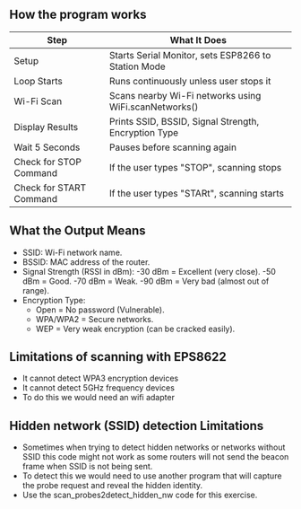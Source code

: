## How the program works

| Step | What It Does |
| ---- | -------------|
| Setup | Starts Serial Monitor, sets ESP8266 to Station Mode |
| Loop Starts | Runs continuously unless user stops it |
| Wi-Fi Scan | Scans nearby Wi-Fi networks using WiFi.scanNetworks() |
| Display Results | Prints SSID, BSSID, Signal Strength, Encryption Type |
| Wait 5 Seconds | Pauses before scanning again |
| Check for STOP Command | If the user types "STOP", scanning stops |
| Check for START Command | If the user types "STARt", scanning starts |

## What the Output Means

- SSID: Wi-Fi network name.
- BSSID: MAC address of the router.
- Signal Strength (RSSI in dBm):
    -30 dBm = Excellent (very close).
    -50 dBm = Good.
    -70 dBm = Weak.
    -90 dBm = Very bad (almost out of range).
- Encryption Type:
    - Open = No password (Vulnerable).
    - WPA/WPA2 = Secure networks.
    - WEP = Very weak encryption (can be cracked easily).

## Limitations of scanning with EPS8622

- It cannot detect WPA3 encryption devices
- It cannot detect 5GHz frequency devices
- To do this we would need an wifi adapter

## Hidden network (SSID) detection Limitations

- Sometimes when trying to detect hidden networks or networks without SSID this code might not work as some routers will not send the beacon frame when SSID is not being sent. 
- To detect this we would need to use another program that will capture the probe request and reveal the hidden identity.
- Use the scan_probes2detect_hidden_nw code for this exercise.
